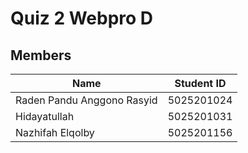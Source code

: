 # Quiz 2 Webpro D
## Members
Name | Student ID 
------------ | -------------
Raden Pandu Anggono Rasyid | 5025201024
Hidayatullah | 5025201031
Nazhifah Elqolby | 5025201156
